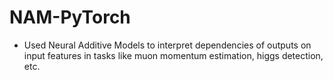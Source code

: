 # NAM-PyTorch
-	Used Neural Additive Models to interpret dependencies of outputs on input features in tasks like muon momentum estimation, higgs detection, etc.
